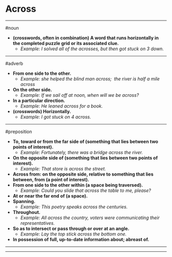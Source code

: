 # Across
---
#noun
- **(crosswords, often in combination) A word that runs horizontally in the completed puzzle grid or its associated clue.**
	- _Example: I solved all of the acrosses, but then got stuck on 3 down._
---
#adverb
- **From one side to the other.**
	- _Example: she helped the blind man across;  the river is half a mile across_
- **On the other side.**
	- _Example: If we sail off at noon, when will we be across?_
- **In a particular direction.**
	- _Example: He leaned across for a book._
- **(crosswords) Horizontally.**
	- _Example: I got stuck on 4 across._
---
#preposition
- **To, toward or from the far side of (something that lies between two points of interest).**
	- _Example: Fortunately, there was a bridge across the river._
- **On the opposite side of (something that lies between two points of interest).**
	- _Example: That store is across the street._
- **Across from: on the opposite side, relative to something that lies between, from (a point of interest).**
- **From one side to the other within (a space being traversed).**
	- _Example: Could you slide that across the table to me, please?_
- **At or near the far end of (a space).**
- **Spanning.**
	- _Example: This poetry speaks across the centuries._
- **Throughout.**
	- _Example: All across the country, voters were communicating their representatives._
- **So as to intersect or pass through or over at an angle.**
	- _Example: Lay the top stick across the bottom one._
- **In possession of full, up-to-date information about; abreast of.**
---
---
